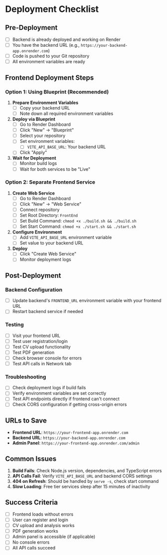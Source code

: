 # Deployment Checklist

## Pre-Deployment

- [ ] Backend is already deployed and working on Render
- [ ] You have the backend URL (e.g., `https://your-backend-app.onrender.com`)
- [ ] Code is pushed to your Git repository
- [ ] All environment variables are ready

## Frontend Deployment Steps

### Option 1: Using Blueprint (Recommended)

1. **Prepare Environment Variables**
   - [ ] Copy your backend URL
   - [ ] Note down all required environment variables

2. **Deploy via Blueprint**
   - [ ] Go to Render Dashboard
   - [ ] Click "New" → "Blueprint"
   - [ ] Select your repository
   - [ ] Set environment variables:
     - [ ] `VITE_API_BASE_URL`: Your backend URL
   - [ ] Click "Apply"

3. **Wait for Deployment**
   - [ ] Monitor build logs
   - [ ] Wait for both services to be "Live"

### Option 2: Separate Frontend Service

1. **Create Web Service**
   - [ ] Go to Render Dashboard
   - [ ] Click "New" → "Web Service"
   - [ ] Connect repository
   - [ ] Set Root Directory: `FrontEnd`
   - [ ] Set Build Command: `chmod +x ./build.sh && ./build.sh`
   - [ ] Set Start Command: `chmod +x ./start.sh && ./start.sh`

2. **Configure Environment**
   - [ ] Add `VITE_API_BASE_URL` environment variable
   - [ ] Set value to your backend URL

3. **Deploy**
   - [ ] Click "Create Web Service"
   - [ ] Monitor deployment logs

## Post-Deployment

### Backend Configuration
- [ ] Update backend's `FRONTEND_URL` environment variable with your frontend URL
- [ ] Restart backend service if needed

### Testing
- [ ] Visit your frontend URL
- [ ] Test user registration/login
- [ ] Test CV upload functionality
- [ ] Test PDF generation
- [ ] Check browser console for errors
- [ ] Test API calls in Network tab

### Troubleshooting
- [ ] Check deployment logs if build fails
- [ ] Verify environment variables are set correctly
- [ ] Test API endpoints directly if frontend can't connect
- [ ] Check CORS configuration if getting cross-origin errors

## URLs to Save

- **Frontend URL**: `https://your-frontend-app.onrender.com`
- **Backend URL**: `https://your-backend-app.onrender.com`
- **Admin Panel**: `https://your-frontend-app.onrender.com/admin`

## Common Issues

1. **Build Fails**: Check Node.js version, dependencies, and TypeScript errors
2. **API Calls Fail**: Verify `VITE_API_BASE_URL` and backend CORS settings
3. **404 on Refresh**: Should be handled by `serve -s`, check start command
4. **Slow Loading**: Free tier services sleep after 15 minutes of inactivity

## Success Criteria

- [ ] Frontend loads without errors
- [ ] User can register and login
- [ ] CV upload and analysis works
- [ ] PDF generation works
- [ ] Admin panel is accessible (if applicable)
- [ ] No console errors
- [ ] All API calls succeed
